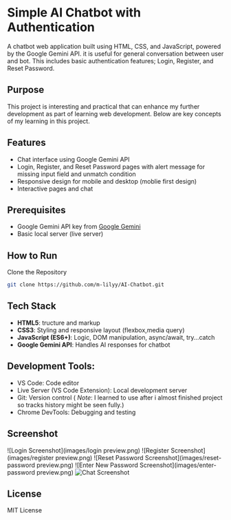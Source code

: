 # Simple AI Chatbot with Authentication

A chatbot web application built using HTML, CSS, and JavaScript, powered by the Google Gemini API. it is useful for general conversation between user and bot. This includes basic authentication features; Login, Register, and Reset Password.

## Purpose

This project is interesting and practical that can enhance my further development as part of learning web development.
Below are key concepts of my learning in this project.

## Features

- Chat interface using Google Gemini API
- Login, Register, and Reset Password pages with alert message for missing input field and unmatch condition
- Responsive design for mobile and desktop (moblie first design)
- Interactive pages and chat

## Prerequisites

- Google Gemini API key from [Google Gemini](https://ai.google.dev/gemini-api/docs/api-key)
- Basic local server (live server)

## How to Run

Clone the Repository

```sh
git clone https://github.com/m-lilyy/AI-Chatbot.git
```

## Tech Stack

- **HTML5**: tructure and markup
- **CSS3**: Styling and responsive layout (flexbox,media query)
- **JavaScript (ES6+)**: Logic, DOM manipulation, async/await, try...catch
- **Google Gemini API**: Handles AI responses for chatbot

## Development Tools:

- VS Code: Code editor
- Live Server (VS Code Extension): Local development server
- Git: Version control ( _Note_: I learned to use after i almost finished project so tracks history might be seen fully.)
- Chrome DevTools: Debugging and testing

## Screenshot

![Login Screenshot](images/login preview.png)
![Register Screenshot](images/register preview.png)
![Reset Password Screenshot](images/reset-password preview.png)
![Enter New Password Screenshot](images/enter-password preview.png)
![Chat Screenshot](images/chat.png)

## License

MIT License
